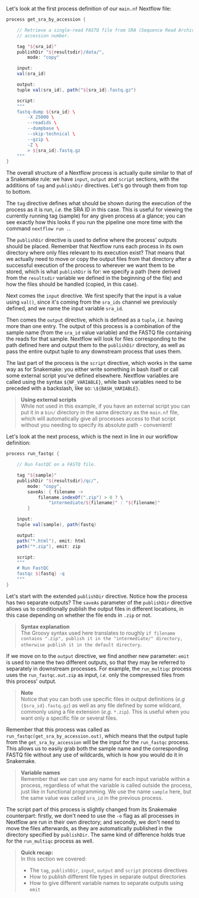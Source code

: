 Let's look at the first process definition of our `main.nf` Nextflow file:

```groovy
process get_sra_by_accession {

    // Retrieve a single-read FASTQ file from SRA (Sequence Read Archive) by run
    // accession number.

    tag "${sra_id}"
    publishDir "${resultsdir}/data/",
        mode: "copy"

    input:
    val(sra_id)

    output:
    tuple val(sra_id), path("${sra_id}.fastq.gz")

    script:
    """
    fastq-dump ${sra_id} \
        -X 25000 \
        --readids \
        --dumpbase \
        --skip-technical \
        --gzip \
        -Z \
        > ${sra_id}.fastq.gz
    """
}
```

The overall structure of a Nextflow process is actually quite similar to 
that of a Snakemake rule: we have `input`, `output` and `script` sections, 
with the additions of `tag` and `publishDir` directives. Let's go through 
them from top to bottom.

The `tag` directive defines what should be shown during the execution of the
process as it is run, *i.e.* the SRA ID in this case. This is useful for viewing
the currently running tag (sample) for any given process at a glance; you can
see exactly how this looks if you run the pipeline one more time with the command
`nextflow run .`.

The `publishDir` directive is used to define where the process' outputs should
be placed. Remember that Nextflow runs each process in its own directory where
only files relevant to its execution exist? That means that we actually need to
move or copy the output files from that directory after a successful execution
of the process to wherever we want them to be stored, which is what
`publishDir` is for: we specify a path (here derived from the `resultsdir`
variable we defined in the beginning of the file) and how the files should be
handled (copied, in this case).

Next comes the `input` directive. We first specify that the input is a value
using `val()`, since it's coming from the `sra_ids` channel we previously
defined, and we name the input variable `sra_id`.

Then comes the `output` directive, which is defined as a `tuple`, *i.e.* having
more than one entry. The output of this process is a combination of the
sample name (from the `sra_id` value variable) and the FASTQ file containing the
reads for that sample. Nextflow will look for files corresponding to the path
defined here and output them to the `publishDir` directory, as well as pass the
entire output tuple to any downstream process that uses them.

The last part of the process is the `script` directive, which works in the same
way as for Snakemake: you either write something in bash itself or call some
external script you've defined elsewhere. Nextflow variables are called using
the syntax `${NF_VARIABLE}`, while bash variables need to be preceded with a
backslash, like so: `\${BASH_VARIABLE}`.

> **Using external scripts** <br>
> While not used in this example, if you have an external script you can put it 
> in a `bin/` directory in the same directory as the `main.nf` file, which will
> automatically give all processes access to that script without you needing to
> specify its absolute path - convenient!

Let's look at the next process, which is the next in line in our workflow
definition:

```groovy
process run_fastqc {

    // Run FastQC on a FASTQ file.

    tag "${sample}"
    publishDir "${resultsdir}/qc/",
        mode: "copy",
        saveAs: { filename ->
            filename.indexOf(".zip") > 0 ? \
                "intermediate/${filename}" : "${filename}"
        }

    input:
    tuple val(sample), path(fastq)

    output:
    path("*.html"), emit: html
    path("*.zip"), emit: zip

    script:
    """
    # Run FastQC
    fastqc ${fastq} -q
    """
}
```

Let's start with the extended `publishDir` directive. Notice how the process has
two separate outputs? The `saveAs` parameter of the `publishDir` directive
allows us to conditionally publish the output files in different locations, in
this case depending on whether the file ends in `.zip` or not.

> **Syntax explanation** <br>
> The Groovy syntax used here translates to roughly `if filename contains
> ".zip", publish it in the "intermediate/" directory, otherwise publish it in
> the default directory`.

If we move on to the `output` directive, we find another new parameter: `emit` 
is used to name the two different outputs, so that they may be referred to 
separately in downstream processes. For example, the
`run_multiqc` process uses the `run_fastqc.out.zip` as input, *i.e.* only the
compressed files from this process' output.

> **Note** <br>
> Notice that you can both use specific files in output definitions (*e.g*
> `{$sra_id}.fastq.gz`) as well as any file defined by some wildcard, commonly
> using a file extension (*e.g.* `*.zip`). This is useful when you want
> only a specific file or several files.

Remember that this process was called as `run_fastqc(get_sra_by_accession.out)`,
which means that the output tuple from the `get_sra_by_accession` will be the
input for the `run_fastqc` process. This allows us to easily grab both the
sample name and the corresponding FASTQ file without any use of wildcards, which
is how you would do it in Snakemake.

> **Variable names** <br>
> Remember that we can use any name for each input variable within a process,
> regardless of what the variable is called outside the process, just like in
> functional programming. We use the name `sample` here, but the same value was
> called `sra_id` in the previous process.

The script part of this process is slightly changed from its Snakemake
counterpart: firstly, we don't need to use the `-o` flag as all processes in
Nextflow are run in their own directory; and secondly, we don't need to move the
files afterwards, as they are automatically published in the directory specified
by `publishDir`. The same kind of difference holds true for the `run_multiqc`
process as well.

> **Quick recap:** <br>
> In this section we covered:
>
> - The `tag`, `publishDir`, `input`, `output` and `script` process directives
> - How to publish different file types in separate output directories
> - How to give different variable names to separate outputs using `emit`
